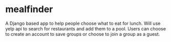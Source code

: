 # mealfinder

A Django based app to help people choose what to eat for lunch.  Will use yelp api to search for restaurants and add them to a pool.  Users can choose to create an account to save groups or choose to join a group as a guest.
